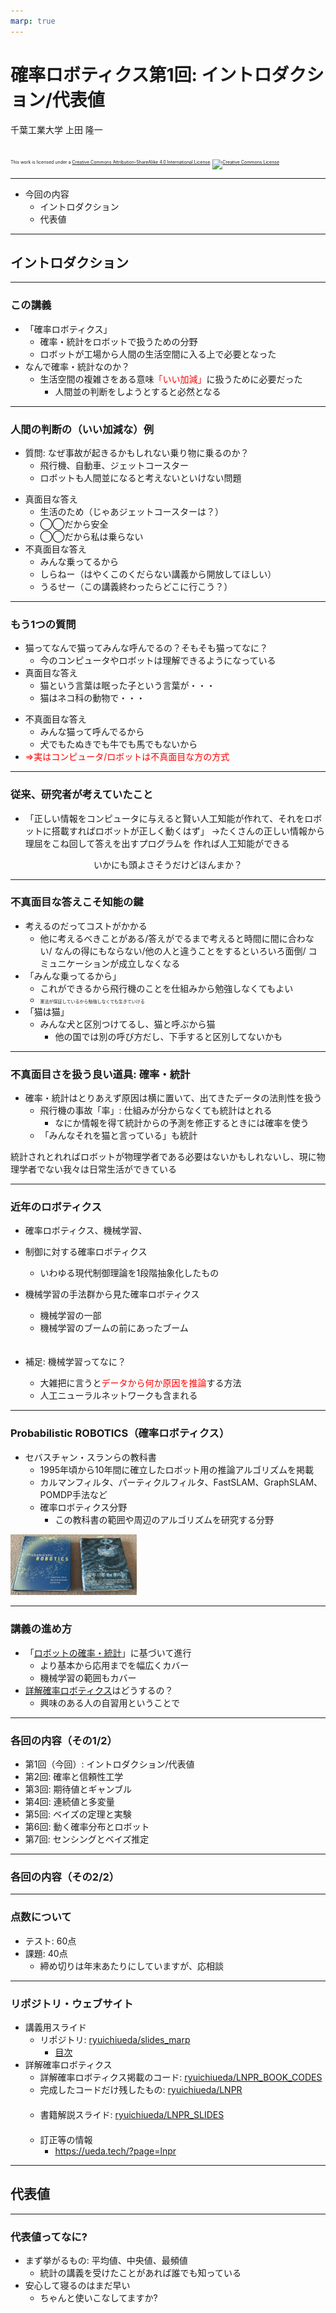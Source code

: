 ```yaml
---
marp: true
---
```


<!-- footer: 確率ロボティクス第1回 -->

# 確率ロボティクス第1回: イントロダクション/代表値

千葉工業大学 上田 隆一

<br />

<p style="font-size:50%">
This work is licensed under a <a rel="license" href="http://creativecommons.org/licenses/by-sa/4.0/">Creative Commons Attribution-ShareAlike 4.0 International License</a>.
<a rel="license" href="http://creativecommons.org/licenses/by-sa/4.0/">
<img alt="Creative Commons License" style="border-width:0" src="https://i.creativecommons.org/l/by-sa/4.0/88x31.png" /></a>
</p>

---

<!-- paginate: true -->

- 今回の内容
    - イントロダクション
    - 代表値

---

## イントロダクション

---

### この講義

- 「確率ロボティクス」
    - 確率・統計をロボットで扱うための分野
    - ロボットが工場から人間の生活空間に入る上で必要となった
- なんで確率・統計なのか？
    - 生活空間の複雑さをある意味<span style="color:red">「いい加減」</span>に扱うために必要だった
        - 人間並の判断をしようとすると必然となる

---

### 人間の判断の（いい加減な）例

- 質問: なぜ事故が起きるかもしれない乗り物に乗るのか？
    - 飛行機、自動車、ジェットコースター
    - ロボットも人間並になると考えないといけない問題
* 真面目な答え
    - 生活のため（じゃあジェットコースターは？）
    - ◯◯だから安全
    - ◯◯だから私は乗らない
* 不真面目な答え
    * みんな乗ってるから
    * しらねー（はやくこのくだらない講義から開放してほしい）
    * うるせー（この講義終わったらどこに行こう？）

---

### もう1つの質問

- 猫ってなんで猫ってみんな呼んでるの？そもそも猫ってなに？
    - 今のコンピュータやロボットは理解できるようになっている
- 真面目な答え
    - 猫という言葉は眠った子という言葉が・・・
    - 猫はネコ科の動物で・・・
* 不真面目な答え
    * みんな猫って呼んでるから
    * 犬でもたぬきでも牛でも馬でもないから
* <span style="color:red">$\Rightarrow$実はコンピュータ/ロボットは不真面目な方の方式</span>

---

### 従来、研究者が考えていたこと

- 「正しい情報をコンピュータに与えると賢い人工知能が作れて、それをロボットに搭載すればロボットが正しく動くはず」
    →たくさんの正しい情報から理屈をこね回して答えを出すプログラムを
    作れば人工知能ができる

<center>いかにも頭よさそうだけどほんまか？</center>

---

### 不真面目な答えこそ知能の鍵

- 考えるのだってコストがかかる
    - 他に考えるべきことがある/答えがでるまで考えると時間に間に合わない/
    なんの得にもならない/他の人と違うことをするといろいろ面倒/
    コミュニケーションが成立しなくなる
- 「みんな乗ってるから」
    - これができるから飛行機のことを仕組みから勉強しなくてもよい
    - <span style="font-size:50%">憲法が保証しているから勉強しなくても生きていける</span>
- 「猫は猫」
    - みんな犬と区別つけてるし、猫と呼ぶから猫
       - 他の国では別の呼び方だし、下手すると区別してないかも

---

### 不真面目さを扱う良い道具: 確率・統計

- 確率・統計はとりあえず原因は横に置いて、出てきたデータの法則性を扱う
    - 飛行機の事故「率」: 仕組みが分からなくても統計はとれる
        - なにか情報を得て統計からの予測を修正するときには確率を使う
    - 「みんなそれを猫と言っている」も統計

統計されとれればロボットが物理学者である必要はないかもしれないし、現に物理学者でない我々は日常生活ができている

---

### 近年のロボティクス

- 確率ロボティクス、機械学習、

- 制御に対する確率ロボティクス
    - いわゆる現代制御理論を1段階抽象化したもの
- 機械学習の手法群から見た確率ロボティクス
    - 機械学習の一部
    - 機械学習のブームの前にあったブーム
<br />　
- 補足: 機械学習ってなに？
    - 大雑把に言うと<span style="color:red">データから何か原因を推論</span>する方法
    - 人工ニューラルネットワークも含まれる

--- 

### Probabilistic ROBOTICS（確率ロボティクス）

- セバスチャン・スランらの教科書
    - 1995年頃から10年間に確立したロボット用の推論アルゴリズムを掲載
    - カルマンフィルタ、パーティクルフィルタ、FastSLAM、GraphSLAM、POMDP手法など
    - 確率ロボティクス分野
        - この教科書の範囲や周辺のアルゴリズムを研究する分野

<img width="40%" src="./figs/probrobo_books.jpeg" />



---

### 講義の進め方

- 「[ロボットの確率・統計](https://www.coronasha.co.jp/np/isbn/9784339046878/)」に基づいて進行
    - より基本から応用までを幅広くカバー
    - 機械学習の範囲もカバー
- [詳解確率ロボティクス](https://www.kspub.co.jp/book/detail/5170069.html)はどうするの？
    - 興味のある人の自習用ということで

---

### 各回の内容（その1/2）

- 第1回（今回）: イントロダクション/代表値
- 第2回: 確率と信頼性工学
- 第3回: 期待値とギャンブル
- 第4回: 連続値と多変量
- 第5回: ベイズの定理と実験
- 第6回: 動く確率分布とロボット
- 第7回: センシングとベイズ推定


---

### 各回の内容（その2/2）


---

### 点数について

- テスト: 60点
- 課題: 40点
    - 締め切りは年末あたりにしていますが、応相談

---

### リポジトリ・ウェブサイト

- 講義用スライド
    - リポジトリ: [ryuichiueda/slides_marp](https://github.com/ryuichiueda/slides_marp/tree/master/prob_robotics_2025)
        - [目次](https://github.com/ryuichiueda/slides_marp/tree/master/prob_robotics_2025/README.md)
- 詳解確率ロボティクス
    - 詳解確率ロボティクス掲載のコード: [ryuichiueda/LNPR_BOOK_CODES](https://github.com/ryuichiueda/LNPR_BOOK_CODES)
    - 完成したコードだけ残したもの: [ryuichiueda/LNPR](https://github.com/ryuichiueda/LNPR)<br />　
    - 書籍解説スライド: [ryuichiueda/LNPR_SLIDES](https://github.com/ryuichiueda/LNPR_SLIDES)<br />　
    - 訂正等の情報
        - https://ueda.tech/?page=lnpr


---

## 代表値

---

### 代表値ってなに?

- まず挙がるもの: 平均値、中央値、最頻値
    - 統計の講義を受けたことがあれば誰でも知っている
- 安心して寝るのはまだ早い
    - ちゃんと使いこなしてますか?


